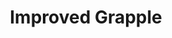 ---
title: "Improved Grapple"

feat:
  types: ["General", "Fighter"]
  prerequisite: |
    Dex 13, Improved Unarmed Strike.
  benefit: |
    You do not provoke an attack of opportunity when you make a touch attack to start a grapple. You also gain a +4 bonus on all grapple checks, regardless of whether you started the grapple.
  normal: |
    Without this feat, you provoke an attack of opportunity when you make a touch attack to start a grapple.
  special: |
    A fighter may select Improved Grapple as one of his fighter bonus feats.

    A monk may select Improved Grapple as a bonus feat at 1st level, even if she does not meet the prerequisites.
---
